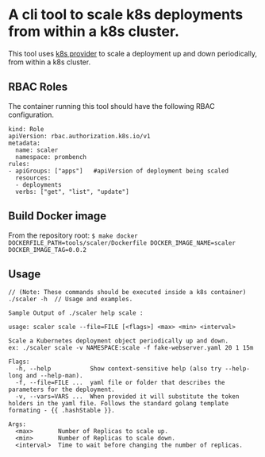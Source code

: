 # A cli tool to scale k8s deployments from within a k8s cluster.

This tool uses [k8s provider](../../pkg/provider/k8s) to scale a deployment up and down periodically, from within a k8s cluster.

## RBAC Roles
The container running this tool should have the following RBAC configuration.
```
kind: Role
apiVersion: rbac.authorization.k8s.io/v1
metadata:
  name: scaler
  namespace: prombench
rules:
- apiGroups: ["apps"]   #apiVersion of deployment being scaled
  resources:
  - deployments
  verbs: ["get", "list", "update"]
```

## Build Docker image
From the repository root:
`$ make docker DOCKERFILE_PATH=tools/scaler/Dockerfile DOCKER_IMAGE_NAME=scaler DOCKER_IMAGE_TAG=0.0.2`

## Usage
```
// (Note: These commands should be executed inside a k8s container)
./scaler -h  // Usage and examples.

Sample Output of ./scaler help scale :

usage: scaler scale --file=FILE [<flags>] <max> <min> <interval>

Scale a Kubernetes deployment object periodically up and down.
ex: ./scaler scale -v NAMESPACE:scale -f fake-webserver.yaml 20 1 15m

Flags:
  -h, --help           Show context-sensitive help (also try --help-long and --help-man).
  -f, --file=FILE ...  yaml file or folder that describes the parameters for the deployment.
  -v, --vars=VARS ...  When provided it will substitute the token holders in the yaml file. Follows the standard golang template formating - {{ .hashStable }}.

Args:
  <max>       Number of Replicas to scale up.
  <min>       Number of Replicas to scale down.
  <interval>  Time to wait before changing the number of replicas.
```
